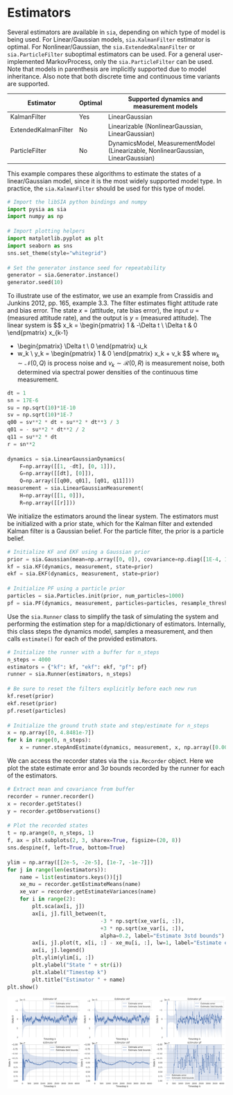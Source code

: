 # Estimators
Several estimators are available in `sia`, depending on which type of model is being used.  For Linear/Gaussian models, `sia.KalmanFilter` estimator is optimal.  For Nonlinear/Gaussian, the `sia.ExtendedKalmanFilter` or `sia.ParticleFilter` suboptimal estimators can be used.  For a general user-implemented MarkovProcess, only the `sia.ParticleFilter` can be used.  Note that models in parenthesis are implicitly supported due to model inheritance.   Also note that both discrete time and continuous time variants are supported.

| Estimator            | Optimal     | Supported dynamics and measurement models                                         |
| -------------------- | ----------- | --------------------------------------------------------------------------------  |
| KalmanFilter         | Yes         | LinearGaussian                                                                    |
| ExtendedKalmanFilter | No          | Linearizable (NonlinearGaussian, LinearGaussian)                                  |
| ParticleFilter       | No          | DynamicsModel, MeasurementModel (Linearizable, NonlinearGaussian, LinearGaussian) |

This example compares these algorithms to estimate the states of a linear/Gaussian model, since it is the most widely supported model type.  In practice, the `sia.KalmanFilter` should be used for this type of model.


```python
# Import the libSIA python bindings and numpy
import pysia as sia
import numpy as np

# Import plotting helpers
import matplotlib.pyplot as plt
import seaborn as sns
sns.set_theme(style="whitegrid")

# Set the generator instance seed for repeatability
generator = sia.Generator.instance()
generator.seed(10)
```

To illustrate use of the estimator, we use an example from Crassidis and Junkins 2012, pp. 165, example 3.3.  The filter estimates flight attitude rate and bias error.  The state $x$ = (attitude, rate bias error), the input $u$ = (measured attitude rate), and the output is $y$ = (measured attitude).  The linear system is 
$$
x_k = \begin{pmatrix} 1 & -\Delta t \\ \Delta t & 0 \end{pmatrix} x_{k-1} 
 + \begin{pmatrix} \Delta t \\ 0 \end{pmatrix} u_k 
 + w_k \\
y_k = \begin{pmatrix} 1 & 0 \end{pmatrix} x_k + v_k
$$
where $w_k \sim \mathcal{N}(0,Q)$ is process noise and $v_k \sim \mathcal{R}(0,R)$ is measurement noise, both determined via spectral power densities of the continuous time measurement.


```python
dt = 1
sn = 17E-6
su = np.sqrt(10)*1E-10
sv = np.sqrt(10)*1E-7
q00 = sv**2 * dt + su**2 * dt**3 / 3
q01 = - su**2 * dt**2 / 2
q11 = su**2 * dt
r = sn**2

dynamics = sia.LinearGaussianDynamics(
    F=np.array([[1, -dt], [0, 1]]),
    G=np.array([[dt], [0]]),
    Q=np.array([[q00, q01], [q01, q11]]))
measurement = sia.LinearGaussianMeasurement(
    H=np.array([[1, 0]]),
    R=np.array([[r]]))
```

We initialize the estimators around the linear system.  The estimators must be initialized with a prior state, which for the Kalman filter and extended Kalman filter is a Gaussian belief.  For the particle filter, the prior is a particle belief.


```python
# Initialize KF and EKF using a Gaussian prior
prior = sia.Gaussian(mean=np.array([0, 0]), covariance=np.diag([1E-4, 1E-12]))
kf = sia.KF(dynamics, measurement, state=prior)
ekf = sia.EKF(dynamics, measurement, state=prior)

# Initialize PF using a particle prior
particles = sia.Particles.init(prior, num_particles=1000)
pf = sia.PF(dynamics, measurement, particles=particles, resample_threshold=0.5, roughening_factor=5e-9)
```

Use the `sia.Runner` class to simplify the task of simulating the system and performing the estimation step for a map/dictionary of estimators.  Internally, this class steps the dynamics model, samples a measurement, and then calls `estimate()` for each of the provided estimators.


```python
# Initialize the runner with a buffer for n_steps
n_steps = 4000
estimators = {"kf": kf, "ekf": ekf, "pf": pf}
runner = sia.Runner(estimators, n_steps)

# Be sure to reset the filters explicitly before each new run
kf.reset(prior)
ekf.reset(prior)
pf.reset(particles)

# Initialize the ground truth state and step/estimate for n_steps
x = np.array([0, 4.8481e-7])
for k in range(0, n_steps):
    x = runner.stepAndEstimate(dynamics, measurement, x, np.array([0.0011]))
```

We can access the recorder states via the `sia.Recorder` object.  Here we plot the state estimate error and 3$\sigma$ bounds recorded by the runner for each of the estimators.


```python
# Extract mean and covariance from buffer
recorder = runner.recorder()
x = recorder.getStates()
y = recorder.getObservations()

# Plot the recorded states
t = np.arange(0, n_steps, 1)
f, ax = plt.subplots(2, 3, sharex=True, figsize=(20, 8))
sns.despine(f, left=True, bottom=True)

ylim = np.array([[2e-5, -2e-5], [1e-7, -1e-7]])
for j in range(len(estimators)):
    name = list(estimators.keys())[j]
    xe_mu = recorder.getEstimateMeans(name)
    xe_var = recorder.getEstimateVariances(name)
    for i in range(2):
        plt.sca(ax[i, j])
        ax[i, j].fill_between(t,
                              -3 * np.sqrt(xe_var[i, :]),
                              +3 * np.sqrt(xe_var[i, :]),
                              alpha=0.2, label="Estimate 3std bounds")
        ax[i, j].plot(t, x[i, :] - xe_mu[i, :], lw=1, label="Estimate error")
        ax[i, j].legend()
        plt.ylim(ylim[i, :])
        plt.ylabel("State " + str(i))
        plt.xlabel("Timestep k")
        plt.title("Estimator " + name)
plt.show()
```


    
![png](estimators_files/estimators_9_0.png)
    

